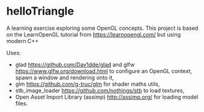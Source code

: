 # helloTriangle
A learning exercise exploring some OpenGL concepts.
This project is based on the LearnOpenGL tutorial from https://learnopengl.com/ but using modern C++

Uses:
 * glad https://github.com/Dav1dde/glad and glfw https://www.glfw.org/download.html to configure an OpenGL context, spawn a window and rendering onto it, 
 * glm https://github.com/g-truc/glm for  shader maths utils, 
 * stb_image_loader https://github.com/nothings/stb to load textures, 
 * Open Asset Import Library (assimp) http://assimp.org/ for loading model files.
